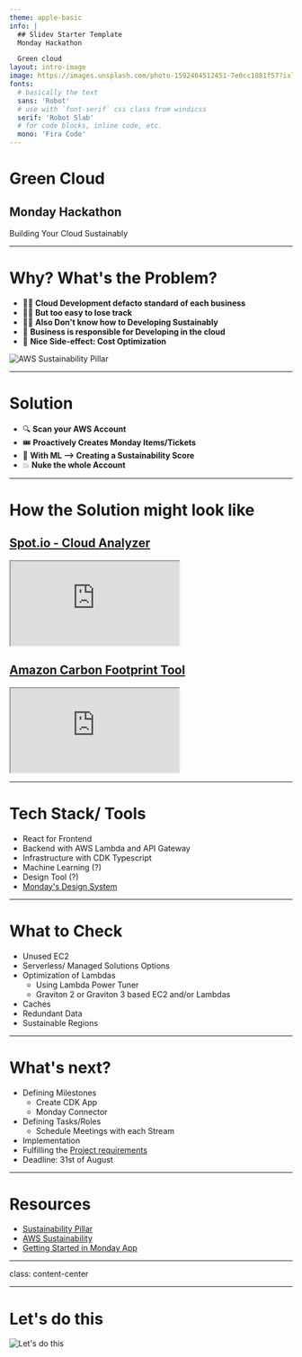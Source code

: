 ```yaml
---
theme: apple-basic
info: |
  ## Slidev Starter Template
  Monday Hackathon

  Green cloud
layout: intro-image
image: https://images.unsplash.com/photo-1592404512451-7e0cc1881f57?ixlib=rb-1.2.1&ixid=MnwxMjA3fDB8MHxwaG90by1wYWdlfHx8fGVufDB8fHx8&auto=format&fit=crop&w=2070&q=80
fonts:
  # basically the text
  sans: 'Robot'
  # use with `font-serif` css class from windicss
  serif: 'Robot Slab'
  # for code blocks, inline code, etc.
  mono: 'Fira Code'
---
```


<style>
.slidev-layout {
  background-color: #5b607a;
  height: 100vh;
}
</style>

<div class="flex flex-col justify-end justify-items-end content-end items-end">

# Green Cloud

## Monday Hackathon

Building Your Cloud Sustainably

</div>

---

<div class="grid grid-cols-2 gap-3 items-center">

<div>

# Why? What's the Problem?

<v-clicks>

- 🧑‍💻 **Cloud Development defacto standard of each business**
- 😶‍🌫️ **But too easy to lose track**
- 🤷‍♂️ **Also Don't know how to Developing Sustainably**
- 🌱 **Business is responsible for Developing in the cloud**
- 💸 **Nice Side-effect: Cost Optimization**

</v-clicks>

</div>

![AWS Sustainability Pillar](https://docs.aws.amazon.com/wellarchitected/latest/sustainability-pillar/images/sustainability-in-the-cloud.jpeg)

</div>


---

# Solution

<v-clicks>

- 🔍 **Scan your AWS Account**
- 🎟️ **Proactively Creates Monday Items/Tickets**
- 🤖 **With ML --> Creating a Sustainability Score**
- 💥 **Nuke the whole Account**

</v-clicks>

---

# How the Solution might look like

<div class="grid grid-cols-2 place-content-center">

<div>

## <a href="https://spot.io/products/cloud-analyzer/">Spot.io - Cloud Analyzer</a>

<iframe src="https://spot.io/products/cloud-analyzer/"></iframe>

</div>

<div>

## <a href="https://aws.amazon.com/aws-cost-management/aws-customer-carbon-footprint-tool/" target="_blank">Amazon Carbon Footprint Tool</a>

<iframe src="https://aws.amazon.com/aws-cost-management/aws-customer-carbon-footprint-tool/"></iframe>

</div>


</div>


---

# Tech Stack/ Tools

<v-clicks>

- React for Frontend
- Backend with AWS Lambda and API Gateway
- Infrastructure with CDK Typescript
- Machine Learning (?)
- Design Tool (?)
- [Monday's Design System](https://style.monday.com/)

</v-clicks>

---

# What to Check

<v-clicks>

- Unused EC2
- Serverless/ Managed Solutions Options
- Optimization of Lambdas
  - Using Lambda Power Tuner
  - Graviton 2 or Graviton 3 based EC2 and/or Lambdas
- Caches
- Redundant Data
- Sustainable Regions

</v-clicks>

---

# What's next?

<v-clicks>

- Defining Milestones
  - Create CDK App
  - Monday Connector
- Defining Tasks/Roles
  - Schedule Meetings with each Stream
- Implementation
- Fulfilling the [Project requirements](https://mondayclimatechallenge.devpost.com/rules)
- Deadline: 31st of August

</v-clicks>


---

# Resources

- [Sustainability Pillar](https://docs.aws.amazon.com/wellarchitected/latest/sustainability-pillar/cloud-sustainability.html)
- [AWS Sustainability](https://aws.amazon.com/sustainability/)
- [Getting Started in Monday App](https://apps.developer.monday.com/docs/intro)

---
class: content-center

---

# Let's do this

![Let's do this](https://c.tenor.com/aJLttNw5UlsAAAAC/okay-yes.gif)
